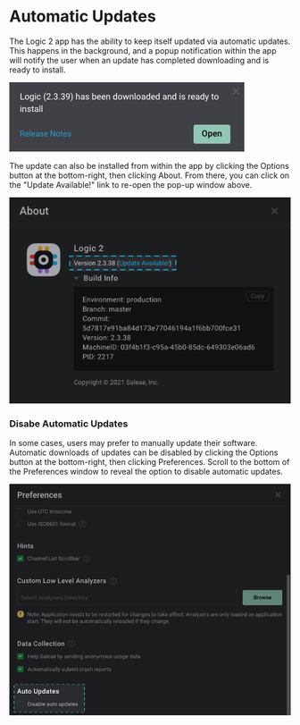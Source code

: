 # Automatic Updates

The Logic 2 app has the ability to keep itself updated via automatic updates. This happens in the background, and a popup notification within the app will notify the user when an update has completed downloading and is ready to install.

![Automatic update pop-up](<../../.gitbook/assets/Screen Shot 2021-11-15 at 4.08.15 PM.png>)

The update can also be installed from within the app by clicking the Options button at the bottom-right, then clicking About. From there, you can click on the "Update Available!" link to re-open the pop-up window above.

![Logic 2 About Window](<../../.gitbook/assets/Screen Shot 2021-11-15 at 4.08.27 PM (1).png>)

### Disabe Automatic Updates

In some cases, users may prefer to manually update their software. Automatic downloads of updates can be disabled by clicking the Options button at the bottom-right, then clicking Preferences. Scroll to the bottom of the Preferences window to reveal the option to disable automatic updates.

![Disable auto updates](<../../.gitbook/assets/Screen Shot 2021-11-15 at 4.15.09 PM.png>)


